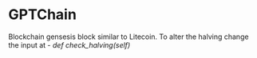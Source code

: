 # GPTChain

Blockchain gensesis block similar to Litecoin.
To alter the halving change the input at  - *def check_halving(self)*
